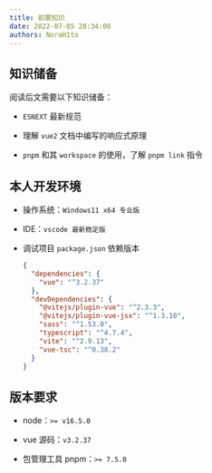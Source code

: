 ```yaml
---
title: 前置知识
date: 2022-07-05 20:34:00
authors: NoraH1to
---
```


## 知识储备

阅读后文需要以下知识储备：

- `ESNEXT` 最新规范

- 理解 `vue2` 文档中编写的响应式原理

- `pnpm` 和其 `workspace` 的使用，了解 `pnpm link` 指令

## 本人开发环境

- 操作系统：`Windows11 x64 专业版`

- IDE：`vscode 最新稳定版`

- 调试项目 `package.json` 依赖版本

  ```json
  {
    "dependencies": {
      "vue": "^3.2.37"
    },
    "devDependencies": {
      "@vitejs/plugin-vue": "^2.3.3",
      "@vitejs/plugin-vue-jsx": "^1.3.10",
      "sass": "^1.53.0",
      "typescript": "^4.7.4",
      "vite": "^2.9.13",
      "vue-tsc": "^0.38.2"
    }
  }
  ```

## 版本要求

- node：`>= v16.5.0`

- vue 源码：`v3.2.37`

- 包管理工具 pnpm：`>= 7.5.0`
